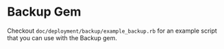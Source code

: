 # Backup Gem

Checkout `doc/deployment/backup/example_backup.rb` for an example script that you can use with the Backup gem.
